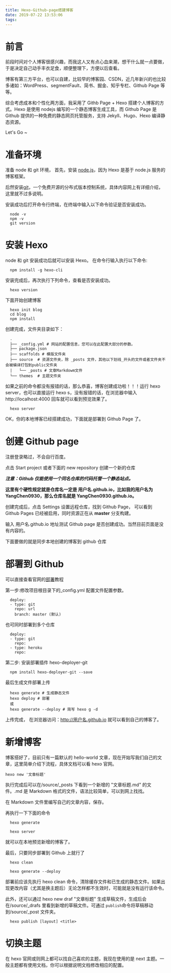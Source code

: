 ```yaml
---
title: Hexo-Github-page搭建博客
date: 2019-07-22 13:53:06
tags:
---
```


# 前言

前段时间对个人博客很感兴趣，而我这人又有点心血来潮，想干什么就一点要做，于是决定自己动手丰衣足食，顺便整理下，方便以后查看。

博客有第三方平台，也可以自建，比较早的博客园、CSDN，近几年新兴的也比较多诸如：WordPress、segmentFault、简书、掘金、知乎专栏、Github Page 等等。

综合考虑成本和个性化两方面，我采用了 Githb Page + Hexo 搭建个人博客的方式。Hexo 是使用 nodejs 编写的一个静态博客生成工具，而 Github Page 是 Github 提供的一种免费的静态网页托管服务，支持 Jekyll、Hugo、Hexo 编译静态资源。

Let's Go ~

# 准备环境

准备 node 和 git 环境，
首先，安装 [node.js]("https://nodejs.org/en/")，因为 Hexo 是基于 node.js 服务的博客框架。

后然安装[git]("https://git-scm.com/")，一个免费开源的分布式版本控制系统，具体内容网上有详细介绍，这里就不过多说明。

安装成功后打开命令行终端，在终端中输入以下命令验证是否安装成功。

```
  node -v
  npm -v
  git version
```

<!-- more -->

# 安装 Hexo

node 和 git 安装成功后就可以安装 Hexo。
在命令行输入执行以下命令:

```
  npm install -g hexo-cli
```

安装完成后，再次执行下列命令，查看是否安装成功。

```
  hexo version
```

下面开始创建博客

```
  hexo init blog
  cd blog
  npm install
```

创建完成，文件夹目录如下：

```
  .
  ├── _config.yml # 网站的配置信息，您可以在此配置大部分的参数。
  ├── package.json
  ├── scaffolds # 模版文件夹
  ├── source  # 资源文件夹，除 _posts 文件，其他以下划线_开头的文件或者文件夹不会被编译打包到public文件夹
  |   └── _posts # 文章Markdowm文件
  └── themes  # 主题文件夹
```

如果之前的命令都没有报错的话，那么恭喜，博客创建成功啦！！！运行 hexo server，也可以直接运行 hexo s，没有报错的话，在浏览器中输入 http://localhost:4000 回车就可以看到预览效果了。

```
  hexo server
```

OK，你的本地博客已经搭建成功，下面就是部署到 Github Page 了。

# 创建 Github page

注册登录略过，不会自行百度。

点击 Start project 或者下面的 new repository 创建一个新的仓库

**_注意：Github 仅能使用一个同名仓库的代码托管一个静态站点。_**

**这里有个硬性规定就是仓库名一定是 用户名.github.io，比如我的用户名为 YangChen0930，那么仓库名就是 YangChen0930.github.io。**

创建完成后，点击 Settings 设置远程仓库，找到 Github Page， 可以看到 Github Pages 已经被启用，同时资源正在从 **master** 分支构建。

输入 用户名.github.io 地址测试 Github page 是否创建成功。当然目前页面是没有内容的。

下面要做的就是同步本地创建的博客到 github 仓库

# 部署到 Github

可以直接查看官网的[部署]("https://hexo.io/zh-cn/docs/deployment")教程

第一步:修改项目根目录下的\_config.yml 配置文件配置参数。

```
  deploy:
  - type: git
    repo: url
    branch: master (默认)
```

也可同时部署到多个仓库

```
  deploy:
  - type: git
    repo:
  - type: heroku
    repo:
```

第二步: 安装部署插件 hexo-deployer-git

```
  npm install hexo-deployer-git --save
```

最后生成文件部署上传

```
  hexo generate # 生成静态文件
  hexo deploy # 部署
  或
  hexo generate --deploy # 简写 hexo g -d
```

上传完成， 在浏览器访问：http://用户名.github.io 就可以看到自己的博客了。

# 新增博客

博客搭好了，目前只有一篇默认的 hello-world 文章，现在开始写我们自己的文章，这里简单介绍下流程，具体文档可以看 hexo 官网。

```
hexo new '文章标题'
```

执行完成后可以在/source/\_posts 下看到一个新增的 "文章标题.md" 的文件。.md 是 Markdown 格式的文件，语法比较简单，可以到网上找找。

在 Markdown 文件里编写自己的文章内容，保存。

再执行一下下面的命令

```
  hexo generate
```

```
  hexo server
```

就可以在本地预览新增的博客了。

最后，只要同步部署到 Github 上就行了

```
  hexo clean
```

```
  hexo generate --deploy
```

部署前应该先执行 hexo clean 命令，清除缓存文件和已生成的静态文件。如果出现更改内容（尤其是换主题后）无论怎样都不生效时，可能就是没有运行该命令。

此外，还可以通过 hexo new draf "文章标题" 生成草稿文件，生成后会在/source/\_drafs 里看到新增的草稿文件。可通过 `publish`命令将草稿移动到/source/\_post 文件夹。

```
  hexo publish [layout] <title>
```

# 切换主题

在 hexo 官网或则网上都可以找自己喜欢的主题，我现在使用的是 next 主题。一般主题都有使用文档，你可以根据说明文档修改相应的配置。
